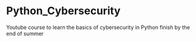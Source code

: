 # Python_Cybersecurity
Youtube course to learn the basics of cybersecurity in Python
finish by the end of summer
